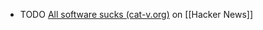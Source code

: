 - TODO [All software sucks (cat-v.org)](https://news.ycombinator.com/item?id=7613239) on [[Hacker News]]